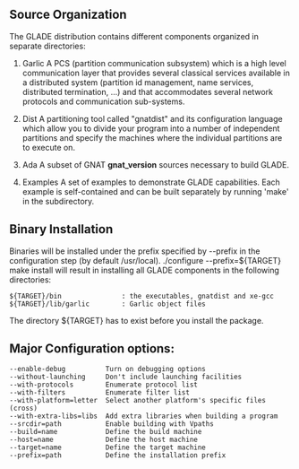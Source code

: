 Source Organization
-------------------

The GLADE distribution contains different components organized
in separate directories:

  1. Garlic 
     A PCS (partition communication subsystem) which is a high level
     communication layer that provides several classical services
     available in a distributed system (partition id management, name
     services, distributed termination, ...) and that accommodates
     several network protocols and communication sub-systems.

  2. Dist
     A partitioning tool called "gnatdist" and its configuration
     language which allow you to divide your program into a number of
     independent partitions and specify the machines where the
     individual partitions are to execute on.

  3. Ada
     A subset of GNAT __gnat_version__ sources necessary to build GLADE.

  4. Examples
     A set of examples to demonstrate GLADE capabilities. Each example
     is self-contained and can be built separately by running 'make'
     in the subdirectory.
 

Binary Installation
-------------------

Binaries will be installed under the prefix specified by --prefix in
the configuration step (by default /usr/local).
      ./configure --prefix=${TARGET}
      make install
will result in installing all GLADE components in the following
directories:

    ${TARGET}/bin               : the executables, gnatdist and xe-gcc
    ${TARGET}/lib/garlic        : Garlic object files

The directory ${TARGET} has to exist before you install the package.

Major Configuration options:
-----------------------------

    --enable-debug          Turn on debugging options
    --without-launching     Don't include launching facilities
    --with-protocols        Enumerate protocol list
    --with-filters          Enumerate filter list
    --with-platform=letter  Select another platform's specific files (cross)
    --with-extra-libs=libs  Add extra libraries when building a program
    --srcdir=path           Enable building with Vpaths
    --build=name            Define the build machine
    --host=name             Define the host machine
    --target=name           Define the target machine 
    --prefix=path           Define the installation prefix

